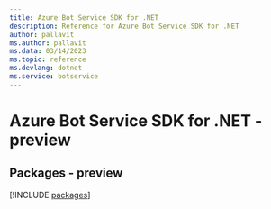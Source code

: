 ```yaml
---
title: Azure Bot Service SDK for .NET
description: Reference for Azure Bot Service SDK for .NET
author: pallavit
ms.author: pallavit
ms.data: 03/14/2023
ms.topic: reference
ms.devlang: dotnet
ms.service: botservice
---
```

# Azure Bot Service SDK for .NET - preview
## Packages - preview
[!INCLUDE [packages](bot-service-index.md)]